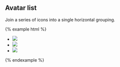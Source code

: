 ## Avatar list

Join a series of icons into a single horizontal grouping.

{% example html %}
<ul class="avatar-list">
  <li class="avatar-list-item">
    <img class="img-circle" src="{{ relative }}assets/img/avatar-dhg.png">
  </li>
  <li class="avatar-list-item">
    <img class="img-circle" src="{{ relative }}assets/img/avatar-mdo.png">
  </li>
  <li class="avatar-list-item">
    <img class="img-circle" src="{{ relative }}assets/img/avatar-fat.jpg">
  </li>
</ul>
{% endexample %}
